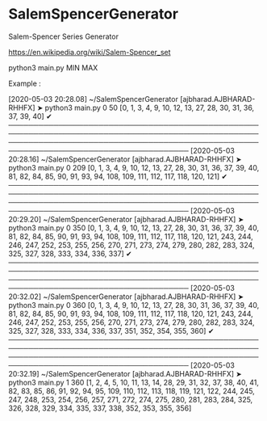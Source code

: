 # SalemSpencerGenerator
Salem-Spencer Series Generator

https://en.wikipedia.org/wiki/Salem-Spencer_set

python3 main.py MIN MAX

Example : 

[2020-05-03 20:28.08]  ~/SalemSpencerGenerator
[ajbharad.AJBHARAD-RHHFX] ➤ python3 main.py 0 50
[0, 1, 3, 4, 9, 10, 12, 13, 27, 28, 30, 31, 36, 37, 39, 40]
                                                                                                                                                                                         ✔
──────────────────────────────────────────────────────────────────────────────────────────────────────────────────────────────────────────────────────────────────────────────────────────
[2020-05-03 20:28.16]  ~/SalemSpencerGenerator
[ajbharad.AJBHARAD-RHHFX] ➤ python3 main.py 0 209
[0, 1, 3, 4, 9, 10, 12, 13, 27, 28, 30, 31, 36, 37, 39, 40, 81, 82, 84, 85, 90, 91, 93, 94, 108, 109, 111, 112, 117, 118, 120, 121]
                                                                                                                                                                                         ✔
──────────────────────────────────────────────────────────────────────────────────────────────────────────────────────────────────────────────────────────────────────────────────────────
[2020-05-03 20:29.20]  ~/SalemSpencerGenerator
[ajbharad.AJBHARAD-RHHFX] ➤ python3 main.py 0 350
[0, 1, 3, 4, 9, 10, 12, 13, 27, 28, 30, 31, 36, 37, 39, 40, 81, 82, 84, 85, 90, 91, 93, 94, 108, 109, 111, 112, 117, 118, 120, 121, 243, 244, 246, 247, 252, 253, 255, 256, 270, 271, 273, 274, 279, 280, 282, 283, 324, 325, 327, 328, 333, 334, 336, 337]
                                                                                                                                                                                         ✔
──────────────────────────────────────────────────────────────────────────────────────────────────────────────────────────────────────────────────────────────────────────────────────────
[2020-05-03 20:32.02]  ~/SalemSpencerGenerator
[ajbharad.AJBHARAD-RHHFX] ➤ python3 main.py 0 360
[0, 1, 3, 4, 9, 10, 12, 13, 27, 28, 30, 31, 36, 37, 39, 40, 81, 82, 84, 85, 90, 91, 93, 94, 108, 109, 111, 112, 117, 118, 120, 121, 243, 244, 246, 247, 252, 253, 255, 256, 270, 271, 273, 274, 279, 280, 282, 283, 324, 325, 327, 328, 333, 334, 336, 337, 351, 352, 354, 355, 360]
                                                                                                                                                                                         ✔
──────────────────────────────────────────────────────────────────────────────────────────────────────────────────────────────────────────────────────────────────────────────────────────
[2020-05-03 20:32.19]  ~/SalemSpencerGenerator
[ajbharad.AJBHARAD-RHHFX] ➤ python3 main.py 1 360
[1, 2, 4, 5, 10, 11, 13, 14, 28, 29, 31, 32, 37, 38, 40, 41, 82, 83, 85, 86, 91, 92, 94, 95, 109, 110, 112, 113, 118, 119, 121, 122, 244, 245, 247, 248, 253, 254, 256, 257, 271, 272, 274, 275, 280, 281, 283, 284, 325, 326, 328, 329, 334, 335, 337, 338, 352, 353, 355, 356]
                                                                                          
